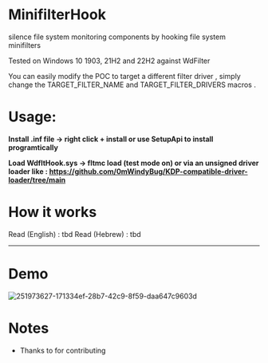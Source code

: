# MinifilterHook
silence file system monitoring components by hooking file system minifilters

Tested on Windows 10 1903, 21H2 and 22H2 against WdFilter

You can easily modify the POC to target a different filter driver , simply change the TARGET_FILTER_NAME and TARGET_FILTER_DRIVERS macros .

# Usage:
**Install .inf file  -> right click + install or use SetupApi to install programtically**

**Load WdfltHook.sys -> fltmc load  (test mode on)  or via an unsigned driver loader like : https://github.com/0mWindyBug/KDP-compatible-driver-loader/tree/main**

# How it works 
Read (English) : tbd 
Read (Hebrew)  : tbd 
***************************
# Demo
![251973627-171334ef-28b7-42c9-8f59-daa647c9603d](https://github.com/0mWindyBug/KDP-Compatible-Unsigned-Driver-Loader/assets/139051196/a591d9ba-d028-4591-8440-c67d9d7818da)


# Notes
- Thanks to for contributing 
